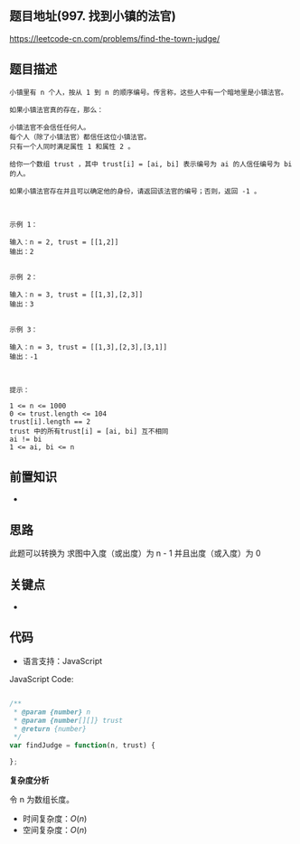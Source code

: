 
## 题目地址(997. 找到小镇的法官)

https://leetcode-cn.com/problems/find-the-town-judge/

## 题目描述

```
小镇里有 n 个人，按从 1 到 n 的顺序编号。传言称，这些人中有一个暗地里是小镇法官。

如果小镇法官真的存在，那么：

小镇法官不会信任任何人。
每个人（除了小镇法官）都信任这位小镇法官。
只有一个人同时满足属性 1 和属性 2 。

给你一个数组 trust ，其中 trust[i] = [ai, bi] 表示编号为 ai 的人信任编号为 bi 的人。

如果小镇法官存在并且可以确定他的身份，请返回该法官的编号；否则，返回 -1 。

 

示例 1：

输入：n = 2, trust = [[1,2]]
输出：2


示例 2：

输入：n = 3, trust = [[1,3],[2,3]]
输出：3


示例 3：

输入：n = 3, trust = [[1,3],[2,3],[3,1]]
输出：-1

 

提示：

1 <= n <= 1000
0 <= trust.length <= 104
trust[i].length == 2
trust 中的所有trust[i] = [ai, bi] 互不相同
ai != bi
1 <= ai, bi <= n
```

## 前置知识

- 



## 思路

 此题可以转换为   求图中入度（或出度）为 n - 1 并且出度（或入度）为 0

## 关键点

-  

## 代码

- 语言支持：JavaScript

JavaScript Code:

```javascript

/**
 * @param {number} n
 * @param {number[][]} trust
 * @return {number}
 */
var findJudge = function(n, trust) {

};

```


**复杂度分析**

令 n 为数组长度。

- 时间复杂度：$O(n)$
- 空间复杂度：$O(n)$


